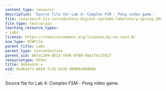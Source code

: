 ```yaml
---
content_type: resource
description: 'Source file for Lab 4: Complex FSM - Pong video game.'
file: /courses/6-111-introductory-digital-systems-laboratory-spring-2006/6edb3ef1b6507c425e76d0004e6b0946_debounce.v
file_type: text/plain
learning_resource_types:
- Labs
license: https://creativecommons.org/licenses/by-nc-sa/4.0/
ocw_type: OCWFile
parent_title: Labs
parent_type: CourseSection
parent_uid: b07a1209-db13-f696-9f99-98a17dc3f627
resourcetype: Other
title: debounce.v
uid: 6edb3ef1-b650-7c42-5e76-d0004e6b0946
---
```

Source file for Lab 4: Complex FSM - Pong video game.